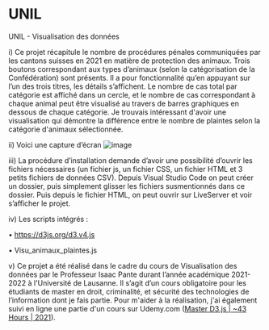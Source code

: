 # UNIL
UNIL - Visualisation des données


i)	Ce projet récapitule le nombre de procédures pénales communiquées par les cantons suisses en 2021 en matière de protection des animaux. Trois boutons correspondant aux types d’animaux (selon la catégorisation de la Confédération) sont présents. Il a pour fonctionnalité qu’en appuyant sur l’un des trois titres, les détails s’affichent. Le nombre de cas total par catégorie est affiché dans un cercle, et le nombre de cas correspondant à chaque animal peut être visualisé au travers de barres graphiques en dessous de chaque catégorie. Je trouvais intéressant d'avoir une visualisation qui démontre la différence entre le nombre de plaintes selon la catégorie d'animaux sélectionnée.

ii)	Voici une capture d’écran
![image](https://user-images.githubusercontent.com/89684421/187950015-772f556a-f3e7-4158-ac73-6df9985c91b2.png)

iii)	La procédure d’installation demande d’avoir une possibilité d’ouvrir les fichiers nécessaires (un fichier js, un fichier CSS, un fichier HTML et 3 petits fichiers de données CSV). Depuis Visual Studio Code on peut créer un dossier, puis simplement glisser les fichiers susmentionnés dans ce dossier. Puis depuis le fichier HTML, on peut ouvrir sur LiveServer et voir s’afficher le projet.

iv)	Les scripts intégrés : 


•	https://d3js.org/d3.v4.js 


•	Visu_animaux_plaintes.js 

v) Ce projet a été réalisé dans le cadre du cours de Visualisation des données par le Professeur Isaac Pante durant l’année académique 2021-2022 à l'Université de Lausanne. Il s’agit d’un cours obligatoire pour les étudiants de master en droit, criminalité, et sécurité des technologies de l’information dont je fais partie. Pour m'aider à la réalisation, j'ai également suivi en ligne une partie d'un cours sur Udemy.com  ([Master D3.js | ~43 Hours | 2021](https://www.udemy.com/course/master-d3js-concepts-and-25-projects/)).
